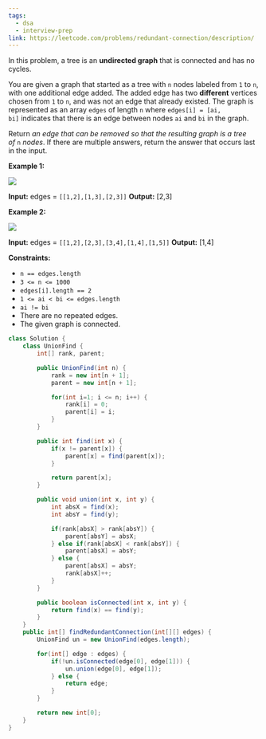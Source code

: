 ```yaml
---
tags:
  - dsa
  - interview-prep
link: https://leetcode.com/problems/redundant-connection/description/
---
```

In this problem, a tree is an **undirected graph** that is connected and has no cycles.

You are given a graph that started as a tree with `n` nodes labeled from `1` to `n`, with one additional edge added. The added edge has two **different** vertices chosen from `1` to `n`, and was not an edge that already existed. The graph is represented as an array `edges` of length `n` where `edges[i] = [ai, bi]` indicates that there is an edge between nodes `ai` and `bi` in the graph.

Return _an edge that can be removed so that the resulting graph is a tree of_ `n` _nodes_. If there are multiple answers, return the answer that occurs last in the input.

**Example 1:**

![](https://assets.leetcode.com/uploads/2021/05/02/reduntant1-1-graph.jpg)

**Input:** edges = `[[1,2],[1,3],[2,3]]`
**Output:** [2,3]

**Example 2:**

![](https://assets.leetcode.com/uploads/2021/05/02/reduntant1-2-graph.jpg)

**Input:** edges = `[[1,2],[2,3],[3,4],[1,4],[1,5]]`
**Output:** [1,4]

**Constraints:**

- `n == edges.length`
- `3 <= n <= 1000`
- `edges[i].length == 2`
- `1 <= ai < bi <= edges.length`
- `ai != bi`
- There are no repeated edges.
- The given graph is connected.

```Java
class Solution {
    class UnionFind {
        int[] rank, parent;

        public UnionFind(int n) {
            rank = new int[n + 1];
            parent = new int[n + 1];

            for(int i=1; i <= n; i++) {
                rank[i] = 0;
                parent[i] = i;
            }
        }

        public int find(int x) {
            if(x != parent[x]) {
                parent[x] = find(parent[x]);
            }

            return parent[x];
        }

        public void union(int x, int y) {
            int absX = find(x);
            int absY = find(y);

            if(rank[absX] > rank[absY]) {
                parent[absY] = absX;
            } else if(rank[absX] < rank[absY]) {
                parent[absX] = absY;
            } else {
                parent[absX] = absY;
                rank[absX]++;
            }
        }

        public boolean isConnected(int x, int y) {
            return find(x) == find(y);
        }
    }
    public int[] findRedundantConnection(int[][] edges) {
        UnionFind un = new UnionFind(edges.length);

        for(int[] edge : edges) {
            if(!un.isConnected(edge[0], edge[1])) {
                un.union(edge[0], edge[1]);
            } else {
                return edge;
            }
        }

        return new int[0];
    }
}
```